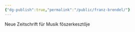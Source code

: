 ```yaml
---
{"dg-publish":true,"permalink":"/public/franz-brendel/"}
---
```


Neue Zeitschrift für Musik főszerkesztője